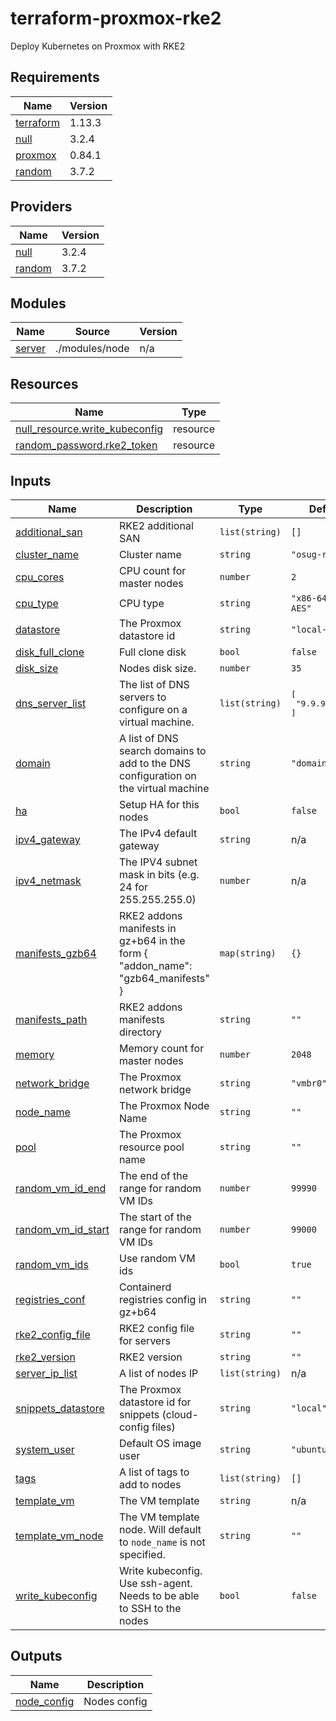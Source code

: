 <!-- BEGIN_TF_DOCS -->
# terraform-proxmox-rke2

Deploy Kubernetes on Proxmox with RKE2

## Requirements

| Name | Version |
|------|---------|
| <a name="requirement_terraform"></a> [terraform](#requirement\_terraform) | 1.13.3 |
| <a name="requirement_null"></a> [null](#requirement\_null) | 3.2.4 |
| <a name="requirement_proxmox"></a> [proxmox](#requirement\_proxmox) | 0.84.1 |
| <a name="requirement_random"></a> [random](#requirement\_random) | 3.7.2 |

## Providers

| Name | Version |
|------|---------|
| <a name="provider_null"></a> [null](#provider\_null) | 3.2.4 |
| <a name="provider_random"></a> [random](#provider\_random) | 3.7.2 |

## Modules

| Name | Source | Version |
|------|--------|---------|
| <a name="module_server"></a> [server](#module\_server) | ./modules/node | n/a |

## Resources

| Name | Type |
|------|------|
| [null_resource.write_kubeconfig](https://registry.terraform.io/providers/hashicorp/null/3.2.4/docs/resources/resource) | resource |
| [random_password.rke2_token](https://registry.terraform.io/providers/hashicorp/random/3.7.2/docs/resources/password) | resource |

## Inputs

| Name | Description | Type | Default | Required |
|------|-------------|------|---------|:--------:|
| <a name="input_additional_san"></a> [additional\_san](#input\_additional\_san) | RKE2 additional SAN | `list(string)` | `[]` | no |
| <a name="input_cluster_name"></a> [cluster\_name](#input\_cluster\_name) | Cluster name | `string` | `"osug-rke"` | no |
| <a name="input_cpu_cores"></a> [cpu\_cores](#input\_cpu\_cores) | CPU count for master nodes | `number` | `2` | no |
| <a name="input_cpu_type"></a> [cpu\_type](#input\_cpu\_type) | CPU type | `string` | `"x86-64-v2-AES"` | no |
| <a name="input_datastore"></a> [datastore](#input\_datastore) | The Proxmox datastore id | `string` | `"local-lvm"` | no |
| <a name="input_disk_full_clone"></a> [disk\_full\_clone](#input\_disk\_full\_clone) | Full clone disk | `bool` | `false` | no |
| <a name="input_disk_size"></a> [disk\_size](#input\_disk\_size) | Nodes disk size. | `number` | `35` | no |
| <a name="input_dns_server_list"></a> [dns\_server\_list](#input\_dns\_server\_list) | The list of DNS servers to configure on a virtual machine. | `list(string)` | <pre>[<br/>  "9.9.9.9"<br/>]</pre> | no |
| <a name="input_domain"></a> [domain](#input\_domain) | A list of DNS search domains to add to the DNS configuration on the virtual machine | `string` | `"domain.local"` | no |
| <a name="input_ha"></a> [ha](#input\_ha) | Setup HA for this nodes | `bool` | `false` | no |
| <a name="input_ipv4_gateway"></a> [ipv4\_gateway](#input\_ipv4\_gateway) | The IPv4 default gateway | `string` | n/a | yes |
| <a name="input_ipv4_netmask"></a> [ipv4\_netmask](#input\_ipv4\_netmask) | The IPV4 subnet mask in bits (e.g. 24 for 255.255.255.0) | `number` | n/a | yes |
| <a name="input_manifests_gzb64"></a> [manifests\_gzb64](#input\_manifests\_gzb64) | RKE2 addons manifests in gz+b64 in the form { "addon\_name": "gzb64\_manifests" } | `map(string)` | `{}` | no |
| <a name="input_manifests_path"></a> [manifests\_path](#input\_manifests\_path) | RKE2 addons manifests directory | `string` | `""` | no |
| <a name="input_memory"></a> [memory](#input\_memory) | Memory count for master nodes | `number` | `2048` | no |
| <a name="input_network_bridge"></a> [network\_bridge](#input\_network\_bridge) | The Proxmox network bridge | `string` | `"vmbr0"` | no |
| <a name="input_node_name"></a> [node\_name](#input\_node\_name) | The Proxmox Node Name | `string` | `""` | no |
| <a name="input_pool"></a> [pool](#input\_pool) | The Proxmox resource pool name | `string` | `""` | no |
| <a name="input_random_vm_id_end"></a> [random\_vm\_id\_end](#input\_random\_vm\_id\_end) | The end of the range for random VM IDs | `number` | `99990` | no |
| <a name="input_random_vm_id_start"></a> [random\_vm\_id\_start](#input\_random\_vm\_id\_start) | The start of the range for random VM IDs | `number` | `99000` | no |
| <a name="input_random_vm_ids"></a> [random\_vm\_ids](#input\_random\_vm\_ids) | Use random VM ids | `bool` | `true` | no |
| <a name="input_registries_conf"></a> [registries\_conf](#input\_registries\_conf) | Containerd registries config in gz+b64 | `string` | `""` | no |
| <a name="input_rke2_config_file"></a> [rke2\_config\_file](#input\_rke2\_config\_file) | RKE2 config file for servers | `string` | `""` | no |
| <a name="input_rke2_version"></a> [rke2\_version](#input\_rke2\_version) | RKE2 version | `string` | `""` | no |
| <a name="input_server_ip_list"></a> [server\_ip\_list](#input\_server\_ip\_list) | A list of nodes IP | `list(string)` | n/a | yes |
| <a name="input_snippets_datastore"></a> [snippets\_datastore](#input\_snippets\_datastore) | The Proxmox datastore id for snippets (cloud-config files) | `string` | `"local"` | no |
| <a name="input_system_user"></a> [system\_user](#input\_system\_user) | Default OS image user | `string` | `"ubuntu"` | no |
| <a name="input_tags"></a> [tags](#input\_tags) | A list of tags to add to nodes | `list(string)` | `[]` | no |
| <a name="input_template_vm"></a> [template\_vm](#input\_template\_vm) | The VM template | `string` | n/a | yes |
| <a name="input_template_vm_node"></a> [template\_vm\_node](#input\_template\_vm\_node) | The VM template node. Will default to `node_name` is not specified. | `string` | `""` | no |
| <a name="input_write_kubeconfig"></a> [write\_kubeconfig](#input\_write\_kubeconfig) | Write kubeconfig. Use ssh-agent. Needs to be able to SSH to the nodes | `bool` | `false` | no |

## Outputs

| Name | Description |
|------|-------------|
| <a name="output_node_config"></a> [node\_config](#output\_node\_config) | Nodes config |
<!-- END_TF_DOCS -->
